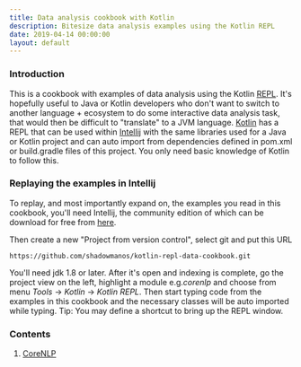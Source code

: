 ```yaml
---
title: Data analysis cookbook with Kotlin
description: Bitesize data analysis examples using the Kotlin REPL
date: 2019-04-14 00:00:00
layout: default
---
```


### Introduction

This is a cookbook with examples of data analysis using the Kotlin [REPL](https://en.wikipedia.org/wiki/Read%E2%80%93eval%E2%80%93print_loop). It's hopefully useful to Java or Kotlin developers who don't want to switch to another language + ecosystem to do some interactive data analysis task, that would then be difficult to "translate" to a JVM language. [Kotlin](https://kotlinlang.org/) has a REPL that can be used within [Intellij](https://www.jetbrains.com/idea/) with the same libraries used for a Java or Kotlin project and can auto import from dependencies defined in pom.xml or build.gradle files of this project. You only need basic knowledge of Kotlin to follow this.

### Replaying the examples in Intellij

To replay, and most importantly expand on, the examples you read in this cookbook, you'll need Intellij, the community edition of which can be download for free from [here](https://www.jetbrains.com/idea/download).

Then create a new "Project from version control", select git and put this URL

`https://github.com/shadowmanos/kotlin-repl-data-cookbook.git`

You'll need jdk 1.8 or later. After it's open and indexing is complete, go the project view on the left, highlight a module e.g._corenlp_ and choose from menu _Tools_ -> _Kotlin_ -> _Kotlin REPL_. Then start typing code from the examples in this cookbook and the necessary classes will be auto imported while typing. Tip: You may define a shortcut to bring up the REPL window.


### Contents

1. [CoreNLP](recipes/corenlp/intro.md)
